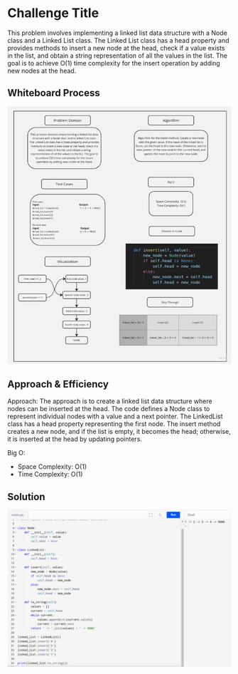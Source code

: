 # Challenge Title

This problem involves implementing a linked list data structure with a Node class and a Linked List class. The Linked List class has a head property and provides methods to insert a new node at the head, check if a value exists in the list, and obtain a string representation of all the values in the list. The goal is to achieve O(1) time complexity for the insert operation by adding new nodes at the head.

## Whiteboard Process

![ white board](<../code_challenge05(linked-list)/assets/linked_list.jpg>)

## Approach & Efficiency

Approach:
The approach is to create a linked list data structure where nodes can be inserted at the head. The code defines a Node class to represent individual nodes with a value and a next pointer. The LinkedList class has a head property representing the first node. The insert method creates a new node, and if the list is empty, it becomes the head; otherwise, it is inserted at the head by updating pointers.

Big O:

- Space Complexity: O(1)
- Time Complexity: O(1)

## Solution

![ white board](<../code_challenge05(linked-list)/assets/linked_list_run.png>)
